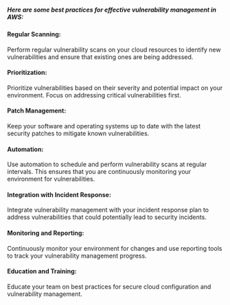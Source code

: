 
##### Here are some best practices for effective vulnerability management in AWS:


#### Regular Scanning: 
Perform regular vulnerability scans on your cloud resources to identify new vulnerabilities and ensure that existing ones are being addressed.

#### Prioritization:
Prioritize vulnerabilities based on their severity and potential impact on your environment. Focus on addressing critical vulnerabilities first.

#### Patch Management: 
Keep your software and operating systems up to date with the latest security patches to mitigate known vulnerabilities.

#### Automation:
Use automation to schedule and perform vulnerability scans at regular intervals. This ensures that you are continuously monitoring your environment for vulnerabilities.

#### Integration with Incident Response:
Integrate vulnerability management with your incident response plan to address vulnerabilities that could potentially lead to security incidents.

#### Monitoring and Reporting: 
Continuously monitor your environment for changes and use reporting tools to track your vulnerability management progress.

#### Education and Training:
Educate your team on best practices for secure cloud configuration and vulnerability management.